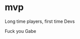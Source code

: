 # mvp
Long time players, first time Devs


































































Fuck you Gabe
